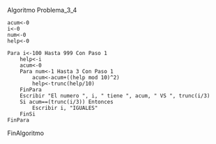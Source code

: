Algoritmo Problema_3_4

	acum<-0
	i<-0
	num<-0
	help<-0
	
	Para i<-100 Hasta 999 Con Paso 1
		help<-i
		acum<-0
		Para num<-1 Hasta 3 Con Paso 1
			acum<-acum+((help mod 10)^2)
			help<-trunc(help/10)
		FinPara
		Escribir "El numero ", i, " tiene ", acum, " VS ", trunc(i/3)
		Si acum==(trunc(i/3)) Entonces
			Escribir i, "IGUALES"
		FinSi
	FinPara
	
FinAlgoritmo
